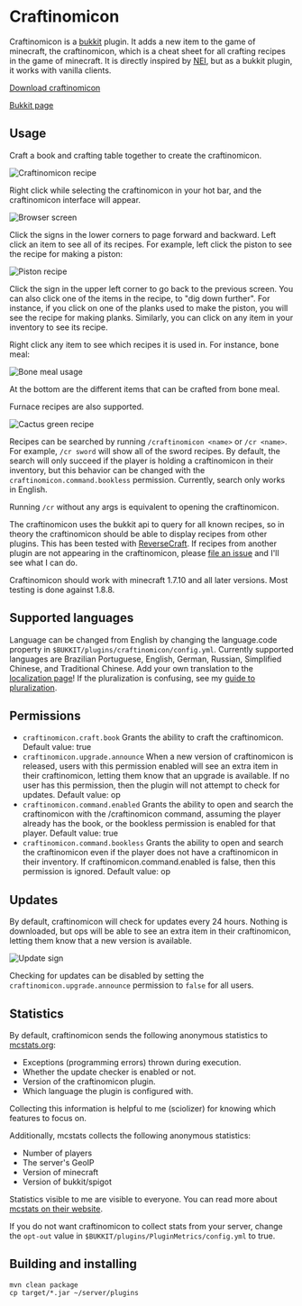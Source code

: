 Craftinomicon
=============

Craftinomicon is a [bukkit](https://bukkit.org/) plugin. It adds a new item to the game of minecraft, the craftinomicon,
which is a cheat sheet for all crafting recipes in the game of minecraft. It is directly inspired by
[NEI](http://www.minecraftforum.net/forums/mapping-and-modding/minecraft-mods/1279956-chickenbones-mods),
but as a bukkit plugin, it works with vanilla clients.

[Download craftinomicon](https://github.com/sciolizer/craftinomicon/releases/download/v000.002.002.4194305/craftinomicon-0.2.3.1076363268.jar)

[Bukkit page](http://dev.bukkit.org/bukkit-plugins/craftinomicon/)

Usage
-----

Craft a book and crafting table together to create the craftinomicon.

![Craftinomicon recipe](docs/img/craftinomicon.png "Craftinomicon recipe")

Right click while selecting the craftinomicon
in your hot bar, and the craftinomicon interface will appear.

![Browser screen](docs/img/browser.png "Browser screen")

Click the signs in the lower corners to page forward and backward. Left click an item to see all of its recipes.
For example, left click the piston to see the recipe for making a piston:

![Piston recipe](docs/img/piston.png "Piston recipe")

Click the sign in the upper left corner to go back to the previous screen. You can also click one of the items
in the recipe, to "dig down further". For instance, if you click on one of the planks used to make the piston, you
will see the recipe for making planks. Similarly, you can click on any item in your inventory to see its recipe.

Right click any item to see which recipes it is used in. For instance, bone meal:

![Bone meal usage](docs/img/bonemeal.png "Bone meal usage")

At the bottom are the different items that can be crafted from bone meal.

Furnace recipes are also supported.

![Cactus green recipe](docs/img/cactus-green.png "Cactus green recipe")

Recipes can be searched by running `/craftinomicon <name>` or `/cr <name>`.
For example, `/cr sword`
will show all of the sword recipes. By default, the search will only succeed if the player
is holding a craftinomicon in their inventory, but this behavior can be changed with the
`craftinomicon.command.bookless` permission. Currently, search only works in English.

Running `/cr` without any args is equivalent to opening the craftinomicon.

The craftinomicon uses the bukkit api to query for all known recipes, so in theory the craftinomicon
should be able to display recipes
from other plugins. This has been tested with
[ReverseCraft](http://dev.bukkit.org/bukkit-plugins/reversecraft/).
If recipes from another plugin are not
appearing in the craftinomicon, please
[file an issue](https://github.com/sciolizer/craftinomicon/issues/new) and I'll see what I can do.

Craftinomicon should work with minecraft 1.7.10 and all later versions. Most testing is done against 1.8.8.

Supported languages
-------------------

Language can be changed from English by changing the language.code property in `$BUKKIT/plugins/craftinomicon/config.yml`.
Currently supported languages are Brazilian Portuguese, English, German, Russian, Simplified Chinese, and Traditional Chinese.
Add your own translation to the [localization page](http://dev.bukkit.org/bukkit-plugins/craftinomicon/localization/)! If the pluralization is confusing, see my [guide to pluralization](https://github.com/sciolizer/craftinomicon/wiki/Localization).

Permissions
-----------

* `craftinomicon.craft.book` Grants the ability to craft the craftinomicon. Default value: true
* `craftinomicon.upgrade.announce` When a new version of craftinomicon is released, users with this permission enabled will see an extra item in their craftinomicon, letting them know that an upgrade is available. If no user has this permission, then the plugin will not attempt to check for updates. Default value: op
* `craftinomicon.command.enabled` Grants the ability to open and search the craftinomicon with the /craftinomicon command, assuming the player already has the book, or the bookless permission is enabled for that player. Default value: true
* `craftinomicon.command.bookless` Grants the ability to open and search the craftinomicon even if the player does not have a craftinomicon in their inventory. If craftinomicon.command.enabled is false, then this permission is ignored. Default value: op

Updates
-------

By default, craftinomicon will check for updates every 24 hours. Nothing is downloaded, but ops will
be able to see an extra item in their craftinomicon, letting them know that a new version is available.

![Update sign](docs/img/update.png "Update sign")

Checking for updates can be disabled by setting the `craftinomicon.upgrade.announce` permission to `false` for all users.

Statistics
----------

By default, craftinomicon sends the following anonymous statistics to [mcstats.org](http://mcstats.org/plugin/craftinomicon):

* Exceptions (programming errors) thrown during execution.
* Whether the update checker is enabled or not.
* Version of the craftinomicon plugin.
* Which language the plugin is configured with.

Collecting this information is helpful to me (sciolizer) for knowing which features to focus on.

Additionally, mcstats collects the following anonymous statistics:

* Number of players
* The server's GeoIP
* Version of minecraft
* Version of bukkit/spigot

Statistics visible to me are visible to everyone. You can read more about
[mcstats on their website](http://mcstats.org/learn-more/).

If you do not want craftinomicon to collect stats from your server, change the `opt-out` value in
`$BUKKIT/plugins/PluginMetrics/config.yml` to true.

Building and installing
-----------------------

```
mvn clean package
cp target/*.jar ~/server/plugins
```
